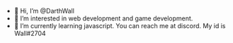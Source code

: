 - 👋 Hi, I’m @DarthWall
- 👀 I’m interested in web development and game development.
- 🌱 I’m currently learning javascript.
You can reach me at discord. My id is Wall#2704
<!---
DarthWall/DarthWall is a ✨ special ✨ repository because its `README.md` (this file) appears on your GitHub profile.
You can click the Preview link to take a look at your changes.
--->

